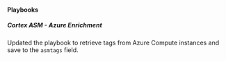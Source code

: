 
#### Playbooks

##### Cortex ASM - Azure Enrichment

Updated the playbook to retrieve tags from Azure Compute instances and save to the `asmtags` field.